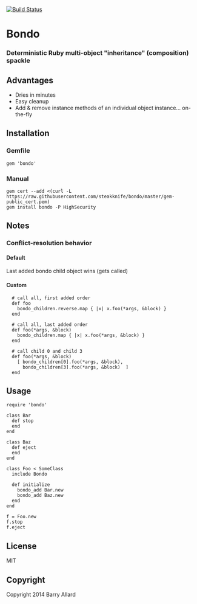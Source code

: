 [![Build Status](https://travis-ci.org/steakknife/bondo.svg)](https://travis-ci.org/steakknife/bondo)

# Bondo

### Deterministic Ruby multi-object "inheritance" (composition) spackle

## Advantages

- Dries in minutes
- Easy cleanup
- Add & remove instance methods of an individual object instance... on-the-fly

## Installation

### Gemfile
  
    gem 'bondo'

### Manual

    gem cert --add <(curl -L https://raw.githubusercontent.com/steakknife/bondo/master/gem-public_cert.pem)
    gem install bondo -P HighSecurity

## Notes

### Conflict-resolution behavior

#### Default

Last added bondo child object wins (gets called)

#### Custom

      # call all, first added order
      def foo
        bondo_children.reverse.map { |x| x.foo(*args, &block) }
      end

      # call all, last added order
      def foo(*args, &block)
        bondo_children.map { |x| x.foo(*args, &block) }
      end

      # call child 0 and child 3
      def foo(*args, &block)
        [ bondo_children[0].foo(*args, &block),
          bondo_children[3].foo(*args, &block)  ]
      end

## Usage

    require 'bondo'

    class Bar
      def stop
      end
    end

    class Baz
      def eject
      end
    end

    class Foo < SomeClass
      include Bondo

      def initialize
        bondo_add Bar.new
        bondo_add Baz.new
      end
    end

    f = Foo.new
    f.stop
    f.eject

## License

MIT

## Copyright

Copyright 2014 Barry Allard

